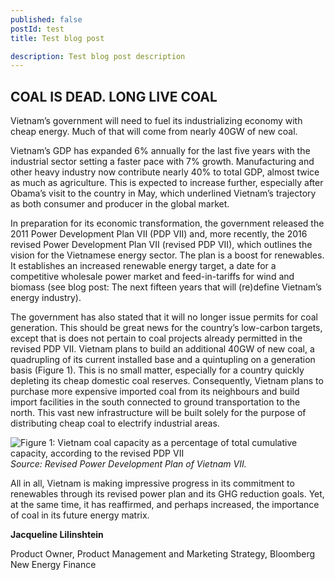 ```yaml
---
published: false 
postId: test
title: Test blog post

description: Test blog post description
---
```

## COAL IS DEAD. LONG LIVE COAL

Vietnam’s government will need to fuel its industrializing economy with cheap energy. Much of that will come from nearly 40GW of new coal. 

Vietnam’s GDP has expanded 6% annually for the last five years with the industrial sector setting a faster pace with 7% growth. Manufacturing and other heavy industry now contribute nearly 40% to total GDP, almost twice as much as agriculture. This is expected to increase further, especially after Obama’s visit to the country in May, which underlined Vietnam’s trajectory as both consumer and producer in the global market. 

In preparation for its economic transformation, the government released the 2011 Power Development Plan VII (PDP VII) and, more recently, the 2016 revised Power Development Plan VII (revised PDP VII), which outlines the vision for the Vietnamese energy sector. The plan is a boost for renewables. It establishes an increased renewable energy target, a date for a competitive wholesale power market and feed-in-tariffs for wind and biomass (see blog post: The next fifteen years that will (re)define Vietnam’s energy industry). 

The government has also stated that it will no longer issue permits for coal generation. This should be great news for the country’s low-carbon targets, except that is does not pertain to coal projects already permitted in the revised PDP VII. Vietnam plans to build an additional 40GW of new coal, a quadrupling of its current installed base and a quintupling on a generation basis (Figure 1). This is no small matter, especially for a country quickly depleting its cheap domestic coal reserves. Consequently, Vietnam plans to purchase more expensive imported coal from its neighbours and build import facilities in the south connected to ground transportation to the north.  This vast new infrastructure will be built solely for the purpose of distributing cheap coal to electrify industrial areas. 

![Figure 1:	Vietnam coal capacity as a percentage of total cumulative capacity, according to the revised PDP VII](climatescope.org/app/assets/images/content/CS2016_blog_Vietnam2_fig1.png)
*Source: Revised Power Development Plan of Vietnam VII.*

All in all, Vietnam is making impressive progress in its commitment to renewables through its revised power plan and its GHG reduction goals. Yet, at the same time, it has reaffirmed, and perhaps increased, the importance of coal in its future energy matrix. 

**Jacqueline Lilinshtein**

Product Owner, Product Management and Marketing Strategy, Bloomberg New Energy Finance
